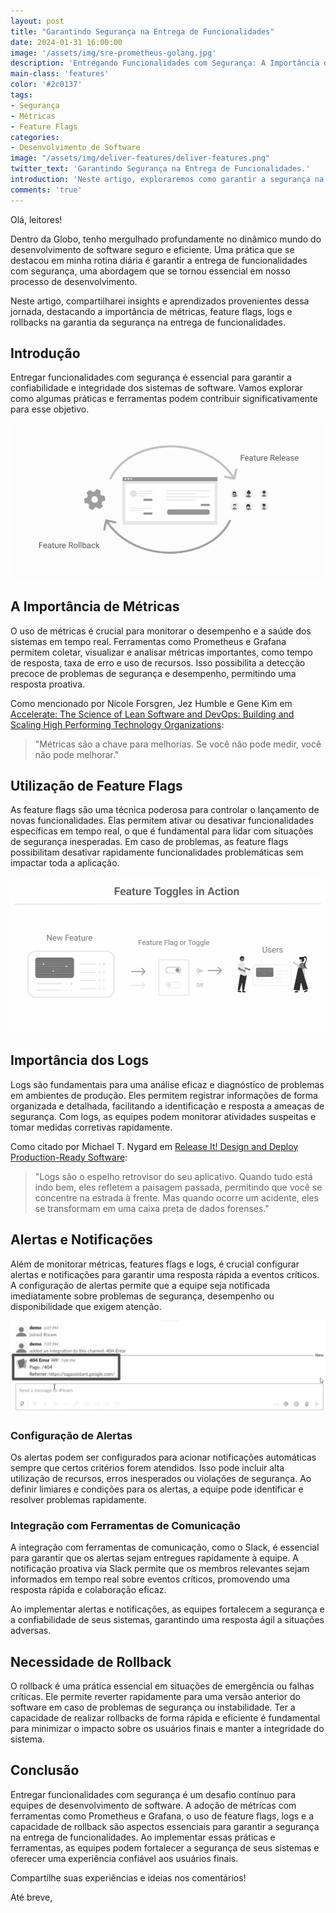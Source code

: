 ```yaml
---
layout: post
title: "Garantindo Segurança na Entrega de Funcionalidades"
date: 2024-01-31 16:00:00
image: '/assets/img/sre-prometheus-golang.jpg'
description: 'Entregando Funcionalidades com Segurança: A Importância de Métricas, Feature Flags e Rollbacks'
main-class: 'features'
color: '#2c0137'
tags:
- Segurança
- Métricas
- Feature Flags
categories:
- Desenvolvimento de Software
image: "/assets/img/deliver-features/deliver-features.png"
twitter_text: 'Garantindo Segurança na Entrega de Funcionalidades.'
introduction: 'Neste artigo, exploraremos como garantir a segurança na entrega de funcionalidades, destacando a importância de métricas, feature flags, logs e rollbacks.'
comments: 'true'
---
```


Olá, leitores!

Dentro da Globo, tenho mergulhado profundamente no dinâmico mundo do desenvolvimento de software seguro e eficiente. Uma prática que se destacou em minha rotina diária é garantir a entrega de funcionalidades com segurança, uma abordagem que se tornou essencial em nosso processo de desenvolvimento. 

Neste artigo, compartilharei insights e aprendizados provenientes dessa jornada, destacando a importância de métricas, feature flags, logs e rollbacks na garantia da segurança na entrega de funcionalidades.

## Introdução

Entregar funcionalidades com segurança é essencial para garantir a confiabilidade e integridade dos sistemas de software. Vamos explorar como algumas práticas e ferramentas podem contribuir significativamente para esse objetivo.

![Merge/Deliver Features](/assets/img/deliver-features/deliver-features.png)

## A Importância de Métricas

O uso de métricas é crucial para monitorar o desempenho e a saúde dos sistemas em tempo real. Ferramentas como Prometheus e Grafana permitem coletar, visualizar e analisar métricas importantes, como tempo de resposta, taxa de erro e uso de recursos. Isso possibilita a detecção precoce de problemas de segurança e desempenho, permitindo uma resposta proativa.

Como mencionado por Nicole Forsgren, Jez Humble e Gene Kim em [Accelerate: The Science of Lean Software and DevOps: Building and Scaling High Performing Technology Organizations](https://www.amazon.com.br/Accelerate-Software-Performing-Technology-Organizations/dp/1942788339):

> "Métricas são a chave para melhorias. Se você não pode medir, você não pode melhorar."

## Utilização de Feature Flags

As feature flags são uma técnica poderosa para controlar o lançamento de novas funcionalidades. Elas permitem ativar ou desativar funcionalidades específicas em tempo real, o que é fundamental para lidar com situações de segurança inesperadas. Em caso de problemas, as feature flags possibilitam desativar rapidamente funcionalidades problemáticas sem impactar toda a aplicação.

![Merge/Feature Flag](/assets/img/deliver-features/feature-flag.png)

## Importância dos Logs

Logs são fundamentais para uma análise eficaz e diagnóstico de problemas em ambientes de produção. Eles permitem registrar informações de forma organizada e detalhada, facilitando a identificação e resposta a ameaças de segurança. Com logs, as equipes podem monitorar atividades suspeitas e tomar medidas corretivas rapidamente.

Como citado por Michael T. Nygard em [Release It! Design and Deploy Production-Ready Software](https://www.amazon.com/Release-Production-Ready-Software-Pragmatic-Programmers/dp/0978739213):

> "Logs são o espelho retrovisor do seu aplicativo. Quando tudo está indo bem, eles refletem a paisagem passada, permitindo que você se concentre na estrada à frente. Mas quando ocorre um acidente, eles se transformam em uma caixa preta de dados forenses."

## Alertas e Notificações

Além de monitorar métricas, features flags e logs, é crucial configurar alertas e notificações para garantir uma resposta rápida a eventos críticos. A configuração de alertas permite que a equipe seja notificada imediatamente sobre problemas de segurança, desempenho ou disponibilidade que exigem atenção.

![Merge/Slack Notification](/assets/img/deliver-features/slack-notification.png)

### Configuração de Alertas

Os alertas podem ser configurados para acionar notificações automáticas sempre que certos critérios forem atendidos. Isso pode incluir alta utilização de recursos, erros inesperados ou violações de segurança. Ao definir limiares e condições para os alertas, a equipe pode identificar e resolver problemas rapidamente.

### Integração com Ferramentas de Comunicação

A integração com ferramentas de comunicação, como o Slack, é essencial para garantir que os alertas sejam entregues rapidamente à equipe. A notificação proativa via Slack permite que os membros relevantes sejam informados em tempo real sobre eventos críticos, promovendo uma resposta rápida e colaboração eficaz.

Ao implementar alertas e notificações, as equipes fortalecem a segurança e a confiabilidade de seus sistemas, garantindo uma resposta ágil a situações adversas.

## Necessidade de Rollback

O rollback é uma prática essencial em situações de emergência ou falhas críticas. Ele permite reverter rapidamente para uma versão anterior do software em caso de problemas de segurança ou instabilidade. Ter a capacidade de realizar rollbacks de forma rápida e eficiente é fundamental para minimizar o impacto sobre os usuários finais e manter a integridade do sistema.

## Conclusão

Entregar funcionalidades com segurança é um desafio contínuo para equipes de desenvolvimento de software. A adoção de métricas com ferramentas como Prometheus e Grafana, o uso de feature flags, logs e a capacidade de rollback são aspectos essenciais para garantir a segurança na entrega de funcionalidades. Ao implementar essas práticas e ferramentas, as equipes podem fortalecer a segurança de seus sistemas e oferecer uma experiência confiável aos usuários finais.

Compartilhe suas experiências e ideias nos comentários!

Até breve,